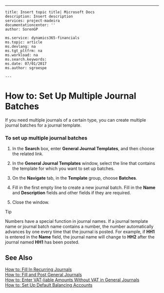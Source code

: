 ---
    title: Insert topic title| Microsoft Docs
    description: Insert description
    services: project-madeira
    documentationcenter: ''
    author: SorenGP

    ms.service: dynamics365-financials
    ms.topic: article
    ms.devlang: na
    ms.tgt_pltfrm: na
    ms.workload: na
    ms.search.keywords:
    ms.date: 07/01/2017
    ms.author: sgroespe

    ---
# How to: Set Up Multiple Journal Batches
If you need multiple journals of a certain type, you can create multiple journal batches for a journal template.  
  
### To set up multiple journal batches  
  
1.  In the **Search** box, enter **General Journal Templates**, and then choose the related link.  
  
2.  In the **General Journal Templates** window, select the line that contains the template for which you want to set up batches.  
  
3.  On the **Navigate** tab, in the **Template** group, choose **Batches**.  
  
4.  Fill in the first empty line to create a new journal batch. Fill in the **Name** and **Description** fields and other fields if they are required.  
  
5.  Close the window.  
  
> [!TIP]  
>  Numbers have a special function in journal names. If a journal template name or journal batch name contains a number, the number automatically advances by one every time that the journal is posted. For example, if **HH1** is entered in the **Name** field, the journal name will change to **HH2** after the journal named **HH1** has been posted.  
  
## See Also  
 [How to: Fill In Recurring Journals](../how-to-fill-in-recurring-journals.md)   
 [How to: Fill and Post General Journals](../how-to-fill-and-post-general-journals.md)   
 [How to: Enter VAT-liable Amounts Without VAT in General Journals](../how-to-enter-vat-liable-amounts-without-vat-in-general-journals.md)   
 [How to: Set Up Default Balancing Accounts](../how-to-set-up-default-balancing-accounts.md)